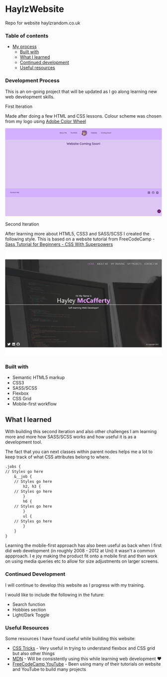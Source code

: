 # HaylzWebsite
 Repo for website haylzrandom.co.uk

### Table of contents
- [My process](#my-process)
  - [Built with](#built-with)
  - [What I learned](#what-i-learned)
  - [Continued development](#continued-development)
  - [Useful resources](#useful-resources)

### Development Process

This is an on-going project that will be updated as I go along learning new web development skills.

First Iteration

Made after doing a few HTML and CSS lessons. Colour scheme was chosen from my logo using [Adobe Color Wheel](https://color.adobe.com/create/color-wheel)

![First iteration](https://raw.githubusercontent.com/HaylzRandom/HaylzWebsite/development/dist/img/oldwebsite.png)

Second Iteration

After learning more about HTML5, CSS3 and SASS/SCSS I created the following style. This is based on a website tutorial from FreeCodeCamp - [Sass Tutorial for Beginners - CSS With Superpowers](https://youtu.be/_a5j7KoflTs)

![Second Iteration](https://raw.githubusercontent.com/HaylzRandom/HaylzWebsite/development/dist/img/haylzwebsite.png)

### Built with

- Semantic HTML5 markup
- CSS3
- SASS/SCSS
- Flexbox
- CSS Grid
- Mobile-first workflow

## What I learned
With building this second iteration and also other challenges I am learning more and more how SASS/SCSS works and how useful it is as a development tool.

The fact that you can next classes within parent nodes helps me a lot to keep track of what CSS attributes belong to where.

```
.jobs {
// Styles go here
	&__job {
	// Styles go here
		h2, h3 {
	// Styles go here
		}
		h6 {
	// Styles go here
		}
		ul {
	// Styles go here
		}
	}
}
```

Learning the mobile-first approach has also been useful as back when I first did web development (in roughly 2008 - 2012 at Uni) it wasn't a common appproach. I e joy making the product fit onto a mobile first and then work on using media queries etc to allow for size adjustments on larger screens.

### Continued Development

I will continue to develop this website as I progress with my training.

I would like to include the following in the future:

- Search function
- Hobbies section
- Light/Dark Toggle

### Useful Resources

Some resources I have found useful while building this website:

- [CSS Tricks](https://css-tricks.com/) - Very useful in trying to understand flexbox and CSS grid but also other things
- [MDN](https://developer.mozilla.org/en-US/) - Will be consistently using this while learning web development ♥
- [FreeCodeCamp YouTube](https://www.youtube.com/c/Freecodecamp) - Been using many of their tutorials on website and YouTube to build many projects
